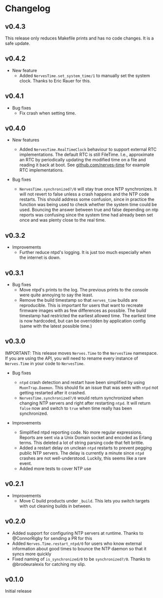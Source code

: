 # Changelog

## v0.4.3

This release only reduces Makefile prints and has no code changes. It is a safe
update.

## v0.4.2

* New feature
  * Added `NervesTime.set_system_time/1` to manually set the system clock.
    Thanks to Eric Rauer for this.

## v0.4.1

* Bug fixes
  * Fix crash when setting time.

## v0.4.0

* New features
  * Added `NervesTime.RealTimeClock` behaviour to support external RTC
    implementations. The default RTC is still FileTime. I.e., approximate an RTC
    by periodically updating the modified time on a file and reading it back at
    boot. See [github.com/nerves-time](https://github.com/nerves-time) for
    example RTC implementations.

* Bug fixes
  * `NervesTime.synchronized?/0` will stay true once NTP synchronizes. It will
    not revert to false unless a crash happens and the NTP code restarts. This
    should address some confusion, since in practice the function was being used
    to check whether the system time could be used. Bouncing the answer between
    true and false depending on ntp reports was confusing since the system time
    had already been set once and was plenty close to the real time.

## v0.3.2

* Improvements
  * Further reduce ntpd's logging. It is just too much especially when the
    internet is down.

## v0.3.1

* Bug fixes
  * Move ntpd's prints to the log. The previous prints to the console were quite
    annoying to say the least.
  * Remove the build timestamp so that `nerves_time` builds are reproducible.
    This is important for users that want to recreate firmware images with as
    few differences as possible. The build timestamp had restricted the earliest
    allowed time. The earliest time is now hardcoded, but can be overridden by
    application config (same with the latest possible time.)

## v0.3.0

IMPORTANT: This release moves `Nerves.Time` to the `NervesTime` namespace. If
you are using the API, you will need to rename every instance of `Nerves.Time`
in your code to `NervesTime`.

* Bug fixes
  * `ntpd` crash detection and restart have been simplified by using
    `MuonTrap.Daemon`. This should fix an issue that was seen with `ntpd` not
    getting restarted after it crashed.
  * `NervesTime.synchronized?/0` would return synchronized when changing NTP
    servers and right after restarting `ntpd`. It will return `false` now and
    switch to `true` when time really has been synchronized.

* Improvements
  * Simplified ntpd reporting code. No more regular expressions. Reports are
    sent via a Unix Domain socket and encoded as Erlang terms. This deleted a
    lot of string parsing code that felt brittle.
  * Added a restart delay on unclean `ntpd` restarts to prevent pegging public
    NTP servers. The delay is currently a minute since `ntpd` crashes are not
    well-understood. Luckily, this seems like a rare event.
  * Added more tests to cover NTP use

## v0.2.1

* Improvements
  * Move C build products under `_build`. This lets you switch targets with out
    cleaning builds in between.

## v0.2.0

* Added support for configuring NTP servers at runtime. Thanks to @ConnorRigby
  for sending a PR for this
* Added `Nerves.Time.restart_ntpd/0` for users who know external information
  about good times to bounce the NTP daemon so that it syncs more quickly
* Fixed naming of `is_synchronized/0` to be `synchronized?/0`. Thanks to
  @brodeuralexis for catching my slip.

## v0.1.0

Initial release

